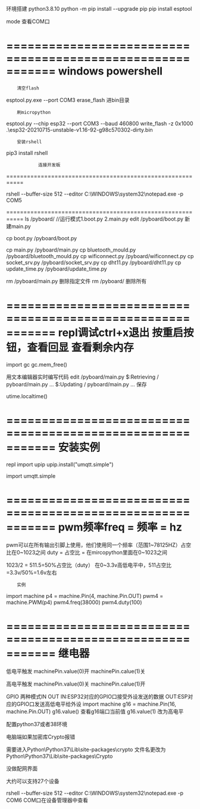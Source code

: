 环境搭建
python3.8.10
python -m pip install --upgrade pip
pip install esptool


mode		查看COM口


===========================================================
			windows powershell
===========================================================
		清空flash
esptool.py.exe --port COM3 erase_flash
进bin目录

		刷micropython
esptool.py --chip esp32 --port COM3 --baud 460800 write_flash -z 0x1000 .\esp32-20210715-unstable-v1.16-92-g98c570302-dirty.bin

		安装rshell
pip3 install rshell






				连接开发板
===========================================================


rshell --buffer-size 512 --editor C:\WINDOWS\system32\notepad.exe -p COM5


===========================================================
ls /pyboard/
//运行模式1.boot.py 2.main.py
edit /pyboard/boot.py
新建main.py

cp boot.py /pyboard/boot.py

cp main.py /pyboard/main.py
cp bluetooth_mould.py /pyboard/bluetooth_mould.py
cp wificonnect.py /pyboard/wificonnect.py
cp socket_srv.py /pyboard/socket_srv.py
cp dht11.py /pyboard/dht11.py
cp update_time.py /pyboard/update_time.py

rm /pyboard/main.py	删除指定文件
rm  /pyboard/		删除所有


===========================================================
		repl调试ctrl+x退出		按重启按钮，查看回显
				查看剩余内存
===========================================================	
import gc
gc.mem_free()

用文本编辑器实时编写代码
edit /pyboard/main.py
$:Retrieving / pyboard/main.py ...
$:Updating / pyboard/main.py ...
保存

utime.localtime()


===========================================================
				安装实例
===========================================================
repl
import upip
upip.install("umqtt.simple")

import umqtt.simple


===========================================================
				pwm频率freq = 频率 = hz
===========================================================
pwm可以在所有输出引脚上使用，他们使用同一个频率（范围1~78125HZ）占空比在0~1023之间
duty = 占空比 = 在mircopython里面在0~1023之间

1023/2 = 511.5=50%占空比（duty）
在0~3.3v高低电平中，511占空比=3.3v/50%=1.6v左右
		
		实例
import machine
p4 = machine.Pin(4, machine.Pin.OUT)
pwm4 = machine.PWM(p4)
pwm4.freq(38000)
pwm4.duty(100)


===========================================================
				继电器
===========================================================
低电平触发
machinePin.value(0)开
machinePin.calue(1)关

高电平触发
machinePin.value(0)关
machinePin.calue(1)开

GPIO	两种模式IN OUT
IN:ESP32对应的GPIO口接受外设发送的数据
OUT:ESP对应的GPIO口发送高低电平给外设
import machine
g16 = machine.Pin(16, machine.Pin.OUT)
g16.value()		查看g16端口当前值
g16.value(1)		改为高电平


配置python37或者38环境

电脑端如果加密库Crypto报错

需要进入Python\Python37\Lib\site-packages\crypto
文件名更改为Python\Python37\Lib\site-packages\Crypto

没做配网界面

大约可以支持27个设备


rshell --buffer-size 512 --editor C:\WINDOWS\system32\notepad.exe -p COM6
COM口在设备管理器中查看



